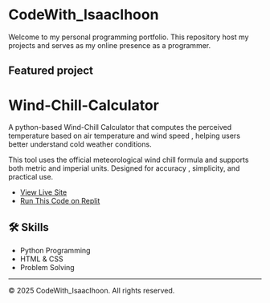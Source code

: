 # CodeWith_IsaacIhoon
Welcome to my personal programming portfolio.
This repository host my projects and serves as my online presence as a programmer.

## Featured project
# Wind-Chill-Calculator
A python-based Wind-Chill Calculator that computes the perceived temperature based on air temperature and wind speed , helping users better understand cold weather conditions. 

This tool uses the official meteorological wind chill formula and supports both metric and imperial units. Designed for accuracy , simplicity, and practical use. 
- [View Live Site](https://CodeWith_IsaacIhoon.github.io)
- [Run This Code on Replit](https://replit.com/@IsaacIhoon/WindChillCalculator)

## 🛠 Skills
- Python Programming
- HTML & CSS
- Problem Solving

---

© 2025 CodeWith_IsaacIhoon. All rights reserved.

